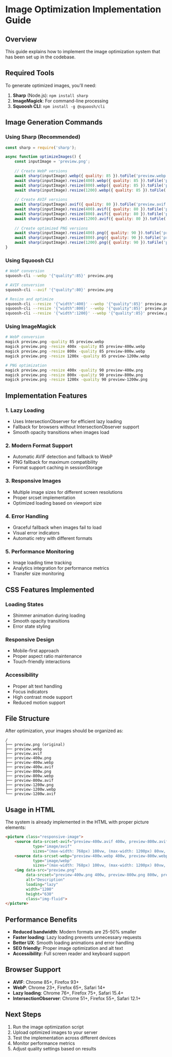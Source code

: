 # Image Optimization Implementation Guide

## Overview
This guide explains how to implement the image optimization system that has been set up in the codebase.

## Required Tools
To generate optimized images, you'll need:

1. **Sharp** (Node.js): `npm install sharp`
2. **ImageMagick**: For command-line processing
3. **Squoosh CLI**: `npm install -g @squoosh/cli`

## Image Generation Commands

### Using Sharp (Recommended)
```javascript
const sharp = require('sharp');

async function optimizeImages() {
    const inputImage = 'preview.png';
    
    // Create WebP versions
    await sharp(inputImage).webp({ quality: 85 }).toFile('preview.webp');
    await sharp(inputImage).resize(400).webp({ quality: 85 }).toFile('preview-400w.webp');
    await sharp(inputImage).resize(800).webp({ quality: 85 }).toFile('preview-800w.webp');
    await sharp(inputImage).resize(1200).webp({ quality: 85 }).toFile('preview-1200w.webp');
    
    // Create AVIF versions
    await sharp(inputImage).avif({ quality: 80 }).toFile('preview.avif');
    await sharp(inputImage).resize(400).avif({ quality: 80 }).toFile('preview-400w.avif');
    await sharp(inputImage).resize(800).avif({ quality: 80 }).toFile('preview-800w.avif');
    await sharp(inputImage).resize(1200).avif({ quality: 80 }).toFile('preview-1200w.avif');
    
    // Create optimized PNG versions
    await sharp(inputImage).resize(400).png({ quality: 90 }).toFile('preview-400w.png');
    await sharp(inputImage).resize(800).png({ quality: 90 }).toFile('preview-800w.png');
    await sharp(inputImage).resize(1200).png({ quality: 90 }).toFile('preview-1200w.png');
}
```

### Using Squoosh CLI
```bash
# WebP conversion
squoosh-cli --webp '{"quality":85}' preview.png

# AVIF conversion
squoosh-cli --avif '{"quality":80}' preview.png

# Resize and optimize
squoosh-cli --resize '{"width":400}' --webp '{"quality":85}' preview.png
squoosh-cli --resize '{"width":800}' --webp '{"quality":85}' preview.png
squoosh-cli --resize '{"width":1200}' --webp '{"quality":85}' preview.png
```

### Using ImageMagick
```bash
# WebP conversion
magick preview.png -quality 85 preview.webp
magick preview.png -resize 400x -quality 85 preview-400w.webp
magick preview.png -resize 800x -quality 85 preview-800w.webp
magick preview.png -resize 1200x -quality 85 preview-1200w.webp

# PNG optimization
magick preview.png -resize 400x -quality 90 preview-400w.png
magick preview.png -resize 800x -quality 90 preview-800w.png
magick preview.png -resize 1200x -quality 90 preview-1200w.png
```

## Implementation Features

### 1. Lazy Loading
- Uses IntersectionObserver for efficient lazy loading
- Fallback for browsers without IntersectionObserver support
- Smooth opacity transitions when images load

### 2. Modern Format Support
- Automatic AVIF detection and fallback to WebP
- PNG fallback for maximum compatibility
- Format support caching in sessionStorage

### 3. Responsive Images
- Multiple image sizes for different screen resolutions
- Proper srcset implementation
- Optimized loading based on viewport size

### 4. Error Handling
- Graceful fallback when images fail to load
- Visual error indicators
- Automatic retry with different formats

### 5. Performance Monitoring
- Image loading time tracking
- Analytics integration for performance metrics
- Transfer size monitoring

## CSS Features Implemented

### Loading States
- Shimmer animation during loading
- Smooth opacity transitions
- Error state styling

### Responsive Design
- Mobile-first approach
- Proper aspect ratio maintenance
- Touch-friendly interactions

### Accessibility
- Proper alt text handling
- Focus indicators
- High contrast mode support
- Reduced motion support

## File Structure
After optimization, your images should be organized as:
```
/
├── preview.png (original)
├── preview.webp
├── preview.avif
├── preview-400w.png
├── preview-400w.webp
├── preview-400w.avif
├── preview-800w.png
├── preview-800w.webp
├── preview-800w.avif
├── preview-1200w.png
├── preview-1200w.webp
└── preview-1200w.avif
```

## Usage in HTML
The system is already implemented in the HTML with proper picture elements:

```html
<picture class="responsive-image">
    <source data-srcset-avif="preview-400w.avif 400w, preview-800w.avif 800w, preview-1200w.avif 1200w" 
            type="image/avif" 
            sizes="(max-width: 768px) 100vw, (max-width: 1200px) 80vw, 1200px">
    <source data-srcset-webp="preview-400w.webp 400w, preview-800w.webp 800w, preview-1200w.webp 1200w" 
            type="image/webp" 
            sizes="(max-width: 768px) 100vw, (max-width: 1200px) 80vw, 1200px">
    <img data-src="preview.png" 
         data-srcset="preview-400w.png 400w, preview-800w.png 800w, preview-1200w.png 1200w"
         alt="Description"
         loading="lazy"
         width="1200"
         height="630"
         class="img-fluid">
</picture>
```

## Performance Benefits
- **Reduced bandwidth**: Modern formats are 25-50% smaller
- **Faster loading**: Lazy loading prevents unnecessary requests
- **Better UX**: Smooth loading animations and error handling
- **SEO friendly**: Proper image optimization and alt text
- **Accessibility**: Full screen reader and keyboard support

## Browser Support
- **AVIF**: Chrome 85+, Firefox 93+
- **WebP**: Chrome 23+, Firefox 65+, Safari 14+
- **Lazy loading**: Chrome 76+, Firefox 75+, Safari 15.4+
- **IntersectionObserver**: Chrome 51+, Firefox 55+, Safari 12.1+

## Next Steps
1. Run the image optimization script
2. Upload optimized images to your server
3. Test the implementation across different devices
4. Monitor performance metrics
5. Adjust quality settings based on results